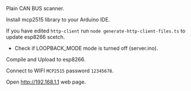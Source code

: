 Plain CAN BUS scanner.

Install mcp2515 library to your Arduino IDE.

If you have edited `http-client` run `node generate-http-client-files.ts` to update esp8266 scetch.

* Check if LOOPBACK_MODE mode is turned off (server.ino).

Compile and Upload to esp8266.

Connect to WIFI `MCP2515` password `12345678`.

Open http://192.168.1.1 web page.